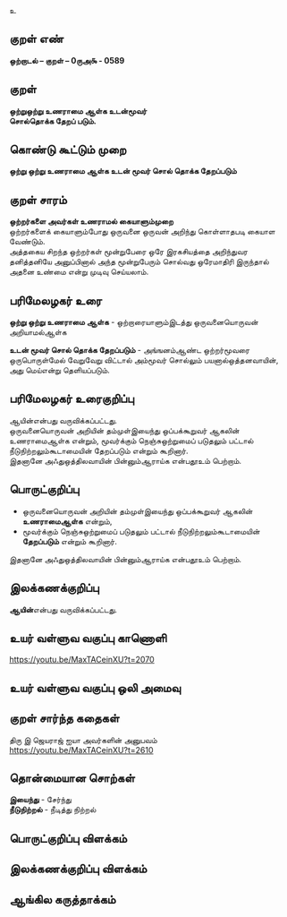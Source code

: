 உ

## குறள் எண் 

**ஒற்றாடல் – குறள் – 0ருஅ௯ - 0589**  

## குறள் 

**ஒற்றுஒற்று உணராமை ஆள்க உடன்மூவர்  
சொல்தொக்க தேறப் படும்.**  

## கொண்டு கூட்டும் முறை

**ஒற்று ஒற்று உணராமை ஆள்க உடன் மூவர் சொல் தொக்க தேறப்படும்**

## குறள் சாரம் 

**ஒற்றர்களை அவர்கள் உணராமல் கையாளும்முறை**  
ஒற்றர்களைக் கையாளும்போது ஒருவனை ஒருவன் அறிந்து கொள்ளாதபடி கையாள வேண்டும்.  
அத்தகைய சிறந்த ஒற்றர்கள் மூன்றுபேரை ஒரே இரகசியத்தை அறிந்துவர தனித்தனியே அனுப்பினால் அந்த மூன்றுபேரும் சொல்வது ஒரேமாதிரி இருந்தால் அதனை உண்மை என்று முடிவு செய்யலாம்.  

## பரிமேலழகர் உரை

**ஒற்று ஒற்று உணராமை ஆள்க** - ஒற்றாரையாளும்இடத்து ஒருவனையொருவன் அறியாமல்ஆள்க  

**உடன் மூவர் சொல் தொக்க தேறப்படும்** - அங்ஙனம்ஆண்ட ஒற்றர்மூவரை ஒருபொருள்மேல் வேறுவேறு விட்டால் அம்மூவர் சொல்லும் பயனால்ஒத்தனவாயின், அது மெய்என்று தெளியப்படும்.  

## பரிமேலழகர் உரைகுறிப்பு   

ஆயின்என்பது வருவிக்கப்பட்டது.  
ஒருவனையொருவன் அறியின் தம்முள்இயைந்து ஒப்பக்கூறுவர் ஆகலின் உணராமைஆள்க என்றும், மூவர்க்கும் நெஞ்சுஒற்றுமைப் படுதலும் பட்டால் நீடுநிற்றலும்கூடாமையின் தேறப்படும் என்றும் கூறினார்.  
இதனானே அஃதுஒத்திலவாயின் பின்னும்ஆராய்க என்பதூஉம் பெற்றாம்.   

## பொருட்குறிப்பு 

* ஒருவனையொருவன் அறியின் தம்முள்இயைந்து ஒப்பக்கூறுவர் ஆகலின் **உணராமைஆள்க** என்றும்,  
* மூவர்க்கும் நெஞ்சுஒற்றுமைப் படுதலும் பட்டால் நீடுநிற்றலும்கூடாமையின் **தேறப்படும்** என்றும் கூறினார்.    

இதனானே அஃதுஒத்திலவாயின் பின்னும்ஆராய்க என்பதூஉம் பெற்றாம்.     

## இலக்கணக்குறிப்பு  

**ஆயின்**என்பது வருவிக்கப்பட்டது.    

## உயர் வள்ளுவ வகுப்பு காணொளி

https://youtu.be/MaxTACeinXU?t=2070 

## உயர் வள்ளுவ வகுப்பு ஒலி அமைவு 

 
## குறள் சார்ந்த கதைகள் 

திரு இ ஜெயராஜ் ஐயா அவர்களின் அனுபவம்  
https://youtu.be/MaxTACeinXU?t=2610

## தொன்மையான சொற்கள்

**இயைந்து** - சேர்ந்து   
**நீடுநிற்றல்** - நீடித்து நிற்றல்   

## பொருட்குறிப்பு விளக்கம்


## இலக்கணக்குறிப்பு விளக்கம்


## ஆங்கில கருத்தாக்கம் 


